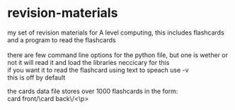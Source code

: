 # revision-materials
my set of revision materials for A level computing, this includes flashcards and a program to read the flashcards<br>
<br>
there are few command line options for the python file, but one is wether or not it will read it and load the libraries neccicary for this<br>
if you want it to read the flashcard using text to speach use -v<br>
this is off by default<br>

<p>the cards data file stores over 1000 flashcards in the form:<br>
  card front/\card back\/<\p>
